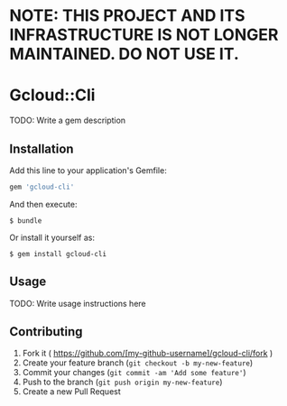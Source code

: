 # NOTE: THIS PROJECT AND ITS INFRASTRUCTURE IS NOT LONGER MAINTAINED. DO NOT USE IT.

# Gcloud::Cli

TODO: Write a gem description

## Installation

Add this line to your application's Gemfile:

```ruby
gem 'gcloud-cli'
```

And then execute:

    $ bundle

Or install it yourself as:

    $ gem install gcloud-cli

## Usage

TODO: Write usage instructions here

## Contributing

1. Fork it ( https://github.com/[my-github-username]/gcloud-cli/fork )
2. Create your feature branch (`git checkout -b my-new-feature`)
3. Commit your changes (`git commit -am 'Add some feature'`)
4. Push to the branch (`git push origin my-new-feature`)
5. Create a new Pull Request
